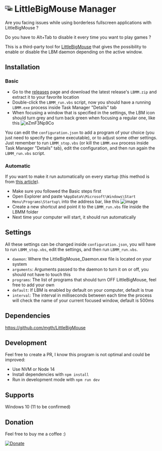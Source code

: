 # <img src="assets/image.png" alt="drawing" style="width:24px;"/> LittleBigMouse Manager

Are you facing issues while using borderless fullscreen applications with LittleBigMouse ?

Do you have to Alt+Tab to disable it every time you want to play games ?

This is a third-party tool for [LittleBigMouse](https://github.com/mgth/LittleBigMouse) that gives the possibility to enable or disable the LBM daemon depending on the active window.

## Installation

### Basic

- Go to the [releases](https://github.com/VinceBT/LBMM/releases) page and download the latest release's `LBMM.zip` and extract it to your favorite location
- Double-click the `LBMM_run.vbs` script, now you should have a running `LBMM.exe` process inside Task Manager "Details" tab
- When focusing a window that is specified in the settings, the LBM icon should turn grey and turn back green when focusing a regular one, like this
  ![eZmF3Np9Co](https://user-images.githubusercontent.com/1362505/151820434-05772094-632d-4884-8828-8f4b275ebee4.gif)

You can edit the `configuration.json` to add a program of your choice (you just need to specify the game executable), or to adjust some other settings.
Just remember to run `LBMM_stop.vbs` (or kill the `LBMM.exe` process inside Task Manager "Details" tab), edit the configuration, and then run again the `LBMM_run.vbs` script.

### Automatic

If you want to make it run automatically on every startup (this method is from [this article](https://keestalkstech.com/2016/07/start-nodejs-app-windowless-windows/#vbs-to-the-rescue)).

- Make sure you followed the Basic steps first
- Open Explorer and paste `%AppData%\Microsoft\Windows\Start Menu\Programs\Startup\` into the address bar, like this
![image](https://user-images.githubusercontent.com/1362505/151819930-d2028edb-c6f0-422a-b3a1-2631f6d2fccb.png)
- Create a new shortcut and point it to the `LBMM_run.vbs` file inside the LBMM folder
- Next time your computer will start, it should run automatically

## Settings

All these settings can be changed inside `configuration.json`, you will have to run `LBMM_stop.vbs`, edit the settings, and then run `LBMM_run.vbs`.

- `daemon`: Where the LittleBigMouse_Daemon.exe file is located on your system
- `arguments`: Arguments passed to the daemon to turn it on or off, you should not have to touch this
- `programs`: The list of programs that should turn OFF LittleBigMouse, feel free to add your own
- `default`: If LBM is enabled by default on your computer, default is true
- `interval`: The interval in milliseconds between each time the process will check the name of your current focused window, default is 500ms

## Dependencies

https://github.com/mgth/LittleBigMouse

## Development

Feel free to create a PR, I know this program is not optimal and could be improved:

- Use NVM or Node 14
- Install dependencies with `npm install`
- Run in development mode with `npm run dev`

## Supports

Windows 10 (11 to be confirmed)

## Donation

Feel free to buy me a coffee :)

[![Donate](https://img.shields.io/badge/Donate-PayPal-green.svg)](https://www.paypal.com/donate/?hosted_button_id=KKDV8JRNNRDAN)

